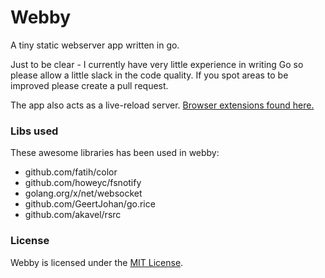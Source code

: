 # Webby

A tiny static webserver app written in go.

Just to be clear - I currently have very little experience in writing Go so please allow a little slack in the code quality.
If you spot areas to be improved please create a pull request.

The app also acts as a live-reload server. [Browser extensions found here.](http://livereload.com/extensions/)

### Libs used

These awesome libraries has been used in webby:
* github.com/fatih/color
* github.com/howeyc/fsnotify
* golang.org/x/net/websocket
* github.com/GeertJohan/go.rice
* github.com/akavel/rsrc

### License

Webby is licensed under the [MIT License](https://opensource.org/licenses/MIT).